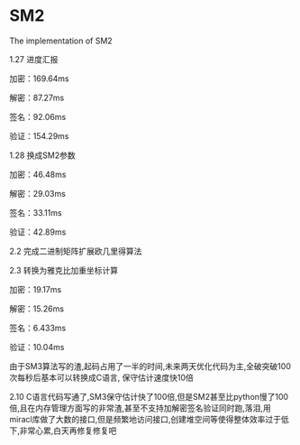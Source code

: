# SM2
The implementation of SM2



1.27 进度汇报

加密：169.64ms

解密：87.27ms

签名：92.06ms

验证：154.29ms



1.28 换成SM2参数

加密：46.48ms

解密：29.03ms

签名：33.11ms

验证：42.89ms

2.2
完成二进制矩阵扩展欧几里得算法

2.3 转换为雅克比加重坐标计算 

加密：19.17ms

解密：15.26ms

签名：6.433ms

验证：10.04ms

由于SM3算法写的渣,起码占用了一半的时间,未来两天优化代码为主,全破突破100次每秒后基本可以转换成C语言, 保守估计速度快10倍

2.10
C语言代码写通了,SM3保守估计快了100倍,但是SM2甚至比python慢了100倍,且在内存管理方面写的非常渣,甚至不支持加解密签名验证同时跑,落泪,用miracl库做了大数的接口,但是频繁地访问接口,创建堆空间等使得整体效率过于低下,非常心累,白天再修复修复吧
